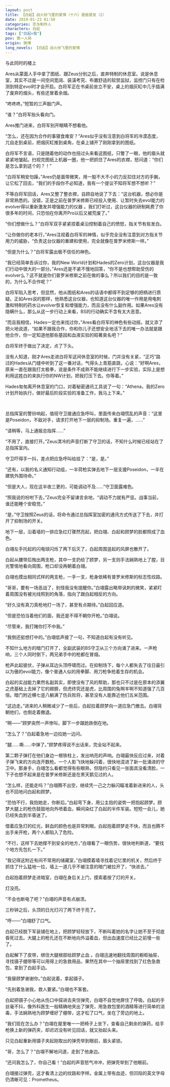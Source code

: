 ```yaml
---
layout: post
title: 【白起】战火纷飞里的爱情（十六）是敌是友（2）
date: 2019-01-23 01:50
categories: 恋与制作人
characters: 白起
tags: ["白起×我"]
pov: 第一人称
origin: 微博
long_novels: 【白起】战火纷飞里的爱情
---
```


与此同时的楼上

Ares从蒙面人手中拿了图纸、跟Zeus分别之后，直奔特制的休息室。说是休息室，其实不过是一间空间宽阔、装潢考究、布置舒适的软禁监狱，监控门只有在检测到特定evol时才会开启。白将军正在书桌前坐立不安，桌上的烟灰缸中几乎插满了废弃的烟头，有些还冒着余烟。

“咚咚咚。”短暂的三声敲门声。

“谁？”白将军抬头看向门。

Ares推门进来，白将军别开眼睛不想看他。

“怎么，还在因为合作的事寝食难安？”Ares似乎没有注意到白将军的冷漠态度，兀自走到桌前，把烟灰缸推到桌角，在桌上铺开了刚刚拿到的图纸。

白将军不言语，只是随着他的动作也扭过头来看这图纸，只瞥了一眼，他的眉头就紧紧地皱起。扫视完图纸上机器一圈，他一把抓住了Ares的衣襟，怒问道：“你们是怎么拿到这个的？！”

“白将军稍安勿躁，”Ares仍是面带微笑，用一股不大不小的力反扣住对方的手腕，让它松了回去，“我们的手段你不必知道，我有一个提议不知将军想不想听？”

不等白将军回话，Ares又整了整衣襟，自顾自地说了下去：“这台机器，想必你是非常熟悉的。没错，正是之前在普罗米修斯已经投入使用、让暂时失去evol能力的evolver得以重新激发并增强能力的仪器 。我们打听过，这台仪器的研制耗费了你很多年的时间，只恐怕在你离开Pro以后又被荒废了。”

“你们想做什么？”白将军双手紧紧捏着桌沿控制着自己的愤怒，指关节有些发白。

“让你做你的老本行，”Ares注视着白将军的神情，似乎完全没有注意到对方指关节用力的威胁，“负责这台仪器的重建和使用，完全就像在普罗米修斯一样。”

“但是为什么？”白将军露出极不信任的神色。

“我已经简单告诉过你，我的New World计划和Hades的Zero计划，这台仪器是我们行动中很大的一部分。”Ares还是不紧不慢地回答，“你不是也想帮助受伤的evolver么？这不就是你们普罗米修斯之前在做的事么？所以我们的目的是一致的，为什么不合作呢？”

白将军陷入思考，但显然，他从图纸和Ares的话语中都得不到足够的把柄进行质疑。正如Ares说的那样，他熟悉这台仪器，也知道这台仪器的唯一作用是用电刺激和特制的药水让evolver恢复和增强能力，而且没有什么副作用。如果Ares没有隐瞒什么，那么从这一步行动上来看，BS的行动确实不含有太大恶意。

“而且我相信，Hades一定也来找过你，”Ares看白将军的神色有些动摇，就又添了把火地说道，“如果不跟我合作，你和你儿子还想安全地活下去的唯一办法就是跟他合作，你一定知道他那些基因和血液实验的昭著臭名吧？”

白将军终于做出了决定，点了下头。

没有人知道，刚才Ares走进白将军这间休息室的时候，门并没有关紧，“正巧”路过的Hades从门缝中听到了这一番对话，气得头上青筋直跳，心说：“好啊Ares，原来一直在跟我打太极拳，说是条件不成熟不能继续进行下一步实验，实际上是想利用这姓白的来执行你的NW计划，把我打压下去。你等着。”

Hades匆匆离开休息室的门口，对着秘密通讯工具说了一句：“Athena，我的Zero计划开始执行，做好最后阶段实验的准备工作，我马上下来。”

<br>

总指挥室的警铃响起，值班守卫接通应急呼叫，里面传来白翊慌乱的声音：“这里是Poseidon，不敌对手，请求打开地下一层的抑制场。重复一遍，……”

“请稍等，马上通报总指挥……”

“不用了，直接打开。”Zeus清冷的声音打断了守卫的话，不知什么时候已经站在了总指挥室内。

守卫吓得手一抖，差点把应急呼叫给挂了：“是，是。”

“还有，以我的名义通知行动组，一半荷枪实弹去地下一层支援Poseidon，一半在建筑外围待命。”

“但是大人，现在这半夜三更的，可能调动不及……”守卫面露难色。

“照我说的吩咐下去，”Zeus完全不留谏言余地，“调动不力就有严惩。战事当前，谁还能睡个安稳觉。”

“是，”守卫按照Zeus的话，将命令通过总指挥室加密的通讯方式传送了下去，并打开了抑制场的开关。

地下一层，沿着墙的一排应急红灯骤然亮起，把白翊、白起和顾梦的脸都照成了血色。

白翊左手托起的闪电球闪烁了两下后灭了，白起周围竖起的风屏也散开了。

白起从腰带后掏出两支枪，其中一支扔给了顾梦，另一支则手法娴熟地上了膛，目光警惕地看向周围，枪口却没再朝着白翊。

白翊也摸出相同式样的两支枪，一手一支，枪身依稀有普罗米修斯的标志性纹路。

“哥哥，要有一场恶战了，别怪我没有提醒你。”白翊露出略带讽刺的微笑，紧紧盯着周围没有被光线照到的角落，指向了跟白起相反的方向。

“好久没有真刀真枪地打一场了，甚至有点期待。”白起回应道。

“但是恐怕当着他们的面，我还是不得不朝你开枪。”白翊说。

“尽管来，我打赌你打不中我。”

“我倒还挺想打中的。”白翊低声接了一句，不知道白起有没有听见。

不知什么地方的暗门打开了，全副武装的BS守卫从三个方向涌了进来。一声枪响，三个人同时倒下，两兄弟手中的枪都在冒烟。

枪声此起彼伏，子弹从耳边头顶呼啸而过。在抑制场下，每个人都失去了往日最引以为傲的evol能力，像个普通人似的用拳脚、用刀枪争抢着生存的机会。

白起的实战能力果然名副其实，即使没有了风的帮助，那也只不过是在原本的添翼之虎基础上去掉了它的翅膀，但虎终究还是虎，比周围的兔啊羊啊不知道强了几百倍。暗门附近横七竖八躺满了伤兵败将，甚至没有人能靠近他们五米范围。

“这边走。”进来的人稍微减少了一些后，白起拉着顾梦向一道应急门撤去。白翊背朝他们，也倒走着撤退。

“啊——”顾梦突然一声惨叫，脚下一步踉跄跌倒在地。

“怎么了？”白起着急地一边拉她一边问。

“腿……嘶……中弹了。”顾梦疼得说不出话来，完全站不起来。

第二颗子弹打在他们身边一根铁柱上，发出响亮的声响。白翊最快反应过来，对着子弹飞来的方向连开数枪。一个人影飞快地躲闪着，很快地混进了新一批涌进的守卫中。那身手，白翊怎么看都觉得有些眼熟，但隐约只看见一张面具没看清脸，一下子也想不起来是在普罗米修斯还是在黑天鹅见过的人。

“怎么样，还能走吗？”白翊腾不出空，继续凭一己之力躲闪瞄准着新进来的人，头也不回地问白起和顾梦。

“恐怕不行，我抱她走，你断后。”白起弯下身，用公主抱的姿势一把抱起顾梦。顾梦大腿上的枪伤鼓鼓地向外喷着血，瞬间染红了白起的半件军装。短短一会儿，她已经失血到半昏迷了。

借着应急灯的红光，鲜血的颜色也是异常刺眼。白起抱着顾梦走不快，而且也腾不出手来开枪，两个人都陷入了危险。

“不行，这样下去她撑不到安全的地方，”白翊看了一眼伤势，很快地判断道，“要找个地方先包扎一下。”

“我记得这附近有间不常用的储藏室，”白翊摸着墙寻找着记忆里的机关，然后终于抓住了什么猛地一拉，墙上一道几乎不被注意的暗门被拉开了，“快进去。”

白起抱着顾梦走进暗室，白翊在身后关上门，摸索着按了灯的开关。

灯没亮。

“不会也断电了吧？”白翊的声音有点崩溃。

三秒钟之后，头顶的日光灯闪了两下终于亮了。

“呼——”白翊舒了口气。

白起已经脱下军装铺在地上，把顾梦轻轻放下，不断叫着她的名字让她不至于彻底昏死过去。大腿上的枪孔还在不断地向外溢着血，但出血速度已经比之前慢一些了。

白起解下了皮带，绑住大腿根部给顾梦止血 。白翊迅速地翻找周围的橱柜抽屉，寻找镊子绷带等可以用得上的急救用品，果然在其中一个抽屉里找到了红色急救包，拿到了白起手边。

“我替顾梦谢谢你。”白起说着，拿起镊子。

“先别着急谢我，救人要紧。”白翊也不客套。

白起把镊子小心地从伤口中探进去夹住弹壳，白翊不自觉地屏住了呼吸。白起的手丝毫不抖，像外科医生一般精确地夹出了弹壳，用急救包里的酒精等进行简单的消毒，手法娴熟地为顾梦缠好了绷带，这才松了口气，坐在了旁边的地上。

“我们现在怎么办？”白翊在屋里唯一一把椅子上坐下，查看自己剩余的弹药，给手枪换上新的弹药夹，却迟迟没有听见回话，就又抬起头来。

只见白起重新用镊子夹起刚取出的弹壳举到眼前，眉头紧锁。

“哥，怎么了？”白翊不解地问道，走到了他身边。

“还问我怎么了，你自己看！”白起的声音怒气冲冲，把弹壳举到了他眼前。

白翊接过弹壳，这才看清上边的纹路和字样。金属上带有血迹，但凹陷的英文字母仍清晰可见：Prometheus。
